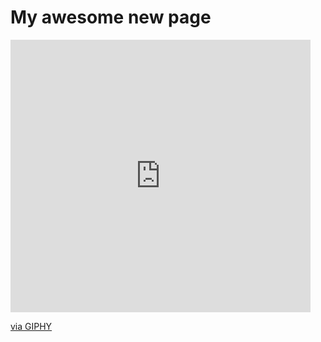 # My awesome new page

<iframe src="https://giphy.com/embed/14kqI3Y4urS3rG" width="480" height="436" frameBorder="0" class="giphy-embed" allowFullScreen></iframe><p><a href="https://giphy.com/gifs/baby-internet-vintage-14kqI3Y4urS3rG">via GIPHY</a></p>